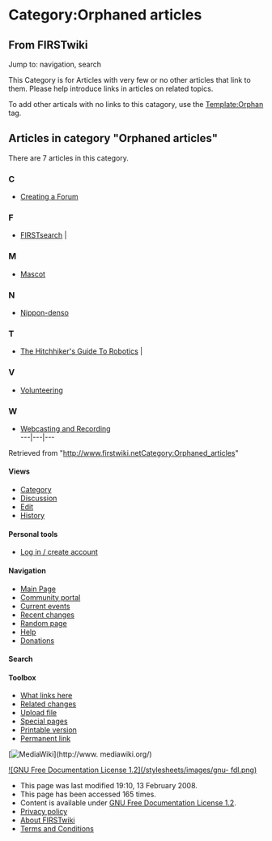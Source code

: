 # Category:Orphaned articles

## From FIRSTwiki

Jump to: navigation, search

This Category is for Articles with very few or no other articles that link to them. Please help introduce links in articles on related topics.

To add other articals with no links to this catagory, use the [Template:Orphan](Template:Orphan "Template:Orphan") tag.

## Articles in category "Orphaned articles"

There are 7 articles in this category.

### C

- [Creating a Forum](Creating_a_Forum "Creating a Forum")

### F

- [FIRSTsearch](FIRSTsearch "FIRSTsearch") |

### M

- [Mascot](Mascot "Mascot")

### N

- [Nippon-denso](Nippon-denso "Nippon-denso")

### T

- [The Hitchhiker's Guide To Robotics](The_Hitchhiker%27s_Guide_To_Robotics "The Hitchhiker's Guide To Robotics") |

### V

- [Volunteering](Volunteering "Volunteering")

### W

- [Webcasting and Recording](Webcasting_and_Recording "Webcasting and Recording")<br>
  ---|---|---

Retrieved from "<http://www.firstwiki.netCategory:Orphaned_articles>"

#### Views

- [Category](Category:Orphaned_articles)
- [Discussion](/index.php?title=Category_talk:Orphaned_articles&action=edit)
- [Edit](/index.php?title=Category:Orphaned_articles&action=edit)
- [History](/index.php?title=Category:Orphaned_articles&action=history)

#### Personal tools

- [Log in / create account](/index.php?title=Special:Userlogin&returnto=Category:Orphaned_articles)

[](Main_Page "Main Page")

#### Navigation

- [Main Page](Main_Page)
- [Community portal](FIRSTwiki:Community_portal)
- [Current events](Current_events)
- [Recent changes](Special:Recentchanges)
- [Random page](Special:Random)
- [Help](Help:Contents)
- [Donations](FIRSTwiki:Site_support)

#### Search

#### Toolbox

- [What links here](Special:Whatlinkshere/Category:Orphaned_articles)
- [Related changes](Special:Recentchangeslinked/Category:Orphaned_articles)
- [Upload file](Special:Upload)
- [Special pages](Special:Specialpages)
- [Printable version](/index.php?title=Category:Orphaned_articles&printable=yes)
- [Permanent link](/index.php?title=Category:Orphaned_articles&oldid=65893)

[![MediaWiki](/skins/common/images/poweredby_mediawiki_88x31.png)](http://www.
mediawiki.org/)

[![GNU Free Documentation License 1.2](/stylesheets/images/gnu-
fdl.png)](http://www.gnu.org/copyleft/fdl.html)

- This page was last modified 19:10, 13 February 2008.
- This page has been accessed 165 times.
- Content is available under [GNU Free Documentation License 1.2](http://www.gnu.org/copyleft/fdl.html "http://www.gnu.org/copyleft/fdl.html").
- [Privacy policy](FIRSTwiki:Privacy_policy "FIRSTwiki:Privacy policy")
- [About FIRSTwiki](FIRSTwiki:About "FIRSTwiki:About")
- [Terms and Conditions](FIRSTwiki:Terms_and_conditions "FIRSTwiki:Terms and conditions")
